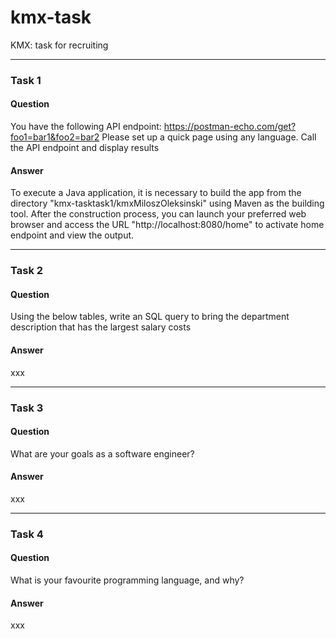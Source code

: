 # kmx-task
KMX: task for recruiting

---
### Task 1
#### Question
You have the following API endpoint: https://postman-echo.com/get?foo1=bar1&foo2=bar2
Please set up a quick page using any language. Call the API endpoint and display results

#### Answer
To execute a Java application, it is necessary to build the app from the directory 
"kmx-tasktask1/kmxMiloszOleksinski" using Maven as the building tool. 
After the construction process, you can launch your preferred web browser and access the URL 
"http://localhost:8080/home" to activate home endpoint and view the output.

---
### Task 2
#### Question
Using the below tables, write an SQL query to bring the department description that has the largest salary costs

#### Answer
xxx

---
### Task 3
#### Question
What are your goals as a software engineer?

#### Answer
xxx

---
### Task 4
#### Question
What is your favourite programming language, and why?

#### Answer
xxx